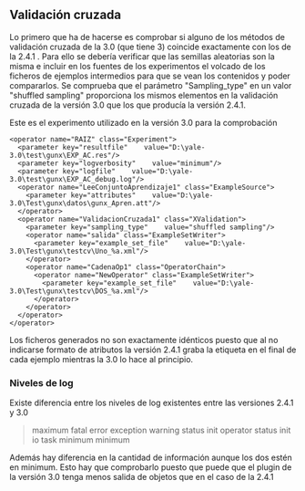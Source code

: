 ## Validación cruzada ##
Lo primero que ha de hacerse es comprobar si alguno de los métodos de validación cruzada de la 3.0 (que tiene 3) coincide exactamente con los de la 2.4.1 . Para ello se debería verificar que las semillas aleatorias son la misma e incluir en los fuentes de los experimentos el volcado de los ficheros de ejemplos intermedios para que se vean los contenidos y poder compararlos.
Se comprueba que el parámetro "Sampling\_type" en un valor "shuffled sampling" proporciona los mismos elementos en la validación cruzada de la versión 3.0 que los que producía la versión 2.4.1.

Este es el experimento utilizado en la versión 3.0 para la comprobación
```
<operator name="RAIZ" class="Experiment">
  <parameter key="resultfile"    value="D:\yale-3.0\test\gunx\EXP_AC.res"/>
  <parameter key="logverbosity"    value="minimum"/>
  <parameter key="logfile"    value="D:\yale-3.0\test\gunx\EXP_AC_debug.log"/>
  <operator name="LeeConjuntoAprendizaje1" class="ExampleSource">
    <parameter key="attributes"    value="D:\yale-3.0\Test\gunx\datos\gunx_Apren.att"/>
  </operator>
  <operator name="ValidacionCruzada1" class="XValidation">
    <parameter key="sampling_type"    value="shuffled sampling"/>
    <operator name="salida" class="ExampleSetWriter">
      <parameter key="example_set_file"    value="D:\yale-3.0\Test\gunx\testcv\Uno_%a.xml"/>
    </operator>
    <operator name="CadenaOp1" class="OperatorChain">
      <operator name="NewOperator" class="ExampleSetWriter">
        <parameter key="example_set_file"    value="D:\yale-3.0\Test\gunx\testcv\DOS_%a.xml"/>
      </operator>
    </operator>
  </operator>
</operator>
```
Los ficheros generados no son exactamente idénticos puesto que al no indicarse formato de atributos la versión 2.4.1 graba la etiqueta en el final de cada ejemplo mientras la 3.0 lo hace al principio.

### Niveles de log ###
Existe diferencia entre los niveles de log existentes entre las versiones 2.4.1 y 3.0

> maximum
> fatal
> error
> exception
> warning
> status            init
> operator         status
> init                 io
> task               minimum
> minimum

Además hay diferencia en la cantidad de información aunque los dos estén en minimum. Esto hay que comprobarlo puesto que puede que el plugin de la versión 3.0 tenga menos salida de objetos que en el caso de la 2.4.1